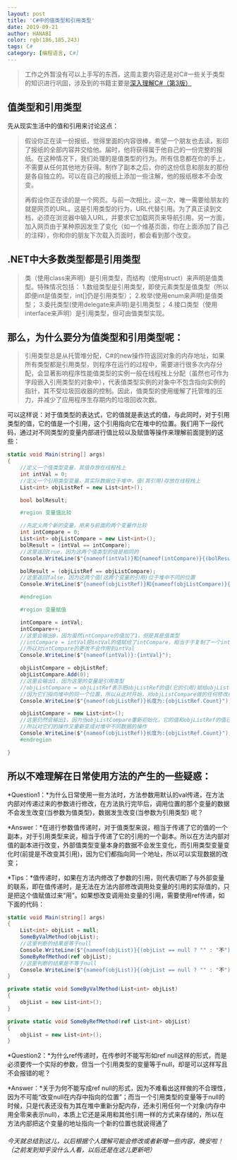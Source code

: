 ```yaml
---
layout: post
title: 'C#中的值类型和引用类型'
date: 2019-09-21
author: HANABI
color: rgb(186,185,243)
tags: C#
category: [编程语言, C#]
---
```

> 工作之外暂没有可以上手写的东西，这周主要内容还是对C#一些关于类型的知识进行巩固，涉及到的书籍主要是[深入理解C#（第3版）](https://book.douban.com/subject/25843328/)


## 值类型和引用类型

先从现实生活中的值和引用来讨论这点：
> 假设你正在读一份报纸，觉得里面的内容很棒，希望一个朋友也去读，影印了报纸的全部内容并交给他。届时，他将获得属于他自己的一份完整的报纸。在这种情况下，我们处理的是值类型的行为。所有信息都在你的手上，不需要从任何其他地方获得。制作了副本之后，你的这份信息和朋友的那份是各自独立的。可以在自己的报纸上添加一些注解，他的报纸根本不会改变。
>
> 再假设你正在读的是一个网页。与前一次相比，这一次，唯一需要给朋友的就是网页的URL。这是引用类型的行为，URL代替引用。为了真正读到文档，必须在浏览器中输入URL，并要求它加载网页来导航引用。另一方面，加入网页由于某种原因发生了变化（如一个维基页面，你在上面添加了自己的注释），你和你的朋友下次载入页面时，都会看到那个改变。


## .NET中大多数类型都是引用类型

> 类（使用class来声明）是引用类型，而结构（使用struct）来声明是值类型。特殊情况包括：
> 1.数组类型是引用类型，即使元素类型是值类型（所以即便int是值类型，int[]仍是引用类型）；
> 2.枚举(使用enum来声明)是值类型；
> 3.委托类型(使用delegate来声明)是引用类型；
> 4.接口类型（使用interface来声明）是引用类型，但可由值类型实现。


## 那么，为什么要分为值类型和引用类型呢： 

>  ​        引用类型总是从托管堆分配，C#的new操作符返回对象的内存地址，如果所有类型都是引用类型，则程序在运行的过程中，需要进行很多次内存分配，会显著影响程序性能
>  ​        值类型的实例一般在线程栈上分配（虽然也可作为字段嵌入引用类型的对象中），代表值类型实例的对象中不包含指向实例的指针，其不受垃圾回收器的控制。因此，值类型的使用缓解了托管堆的压力，并减少了应用程序生存期内的垃圾回收次数。



可以这样说：对于值类型的表达式，它的值就是表达式的值，与此同时，对于引用类型的值，它的值是一个引用，这个引用指向它在堆中的位置。我们用下一段代码，通过对不同类型的变量内部进行值比较以及赋值等操作来理解前面提到的这些：

```c#
static void Main(string[] args)
{
    //定义一个值类型变量，其值存放在线程栈上
    int intVal = 0;
    //定义一个引用类型变量，其实际数据位于堆中，值(其引用)存放在线程栈上
    List<int> objListRef = new List<int>();

    bool bolResult;

    #region 变量值比较

    //先定义两个新的变量，用来与前面的两个变量作比较
    int intCompare = 0;
    List<int> objListCompare = new List<int>();
    bolResult = (intVal == intCompare);
    //这里返回true，因为这两个值类型的值是相同的
    Console.WriteLine($"{nameof(intVal)}和{nameof(intCompare)}{(bolResult == true ? "" : "不")}相等");

    bolResult = (objListRef == objListCompare);
    //这里返回false，因为这两个值(这两个变量的引用)位于堆中不同的位置
    Console.WriteLine($"{nameof(objListRef)}和{nameof(objListCompare)}{(bolResult == true ? "" : "不")}相等");

    #endregion

    #region 变量赋值

    intCompare = intVal;
    intCompare++;
    //这里会输出0，因为虽然intCompare的值加了1，但是其是值类型
    //intCompare = intVal把intVal的值赋给了intCompare，相当于于复制了一个intVal，其值和intCompare相同
    //所以对intCompare的更改不会作用到intVal
    Console.WriteLine($"{nameof(intVal)}:{intVal}");

    objListCompare = objListRef;
    objListCompare.Add(0);
    //这里会输出1，因为这里的变量是引用类型
    //objListCompare = objListRef表示把objListRef的值(它的引用)赋给objListCompare
    //因为它们指向堆中的同一个位置，所以从此时开始，对objListCompare做的任何修改操作都会作用到objListRef
    Console.WriteLine($"{nameof(objListRef)}长度为:{objListRef.Count}");

    objListCompare = new List<int>();
    //这里仍然会输出1，因为当objListCompare重新初始化，它的值和objListRef的值已经不是指向堆中的同一个位置
    //所以对它们的操作又重新变成对堆中不同数据的操作
    Console.WriteLine($"{nameof(objListRef)}长度为:{objListRef.Count}");
    #endregion

}
```

## 所以不难理解在日常使用方法的产生的一些疑惑： 
*Question1：*为什么日常使用一些方法时，方法参数用默认的val传递，在方法内部对传递过来的参数进行修改，在方法执行完毕后，调用位置的那个变量的数据不会发生改变(当参数为值类型)，数据发生改变(当参数为引用类型) 呢？

*Answer：*在进行参数值传递时，对于值类型来说，相当于传递了它的值的一个副本，对于引用类型来说，相当于传递了它的引用的一个副本。所以在方法内部对值的副本进行改变，外部值类型变量本身的数据不会发生变化，而引用类型变量变化时(前提是不改变其引用)，因为它们都指向同一个地址，所以可以实现数据的改变；

*Tips：*值传递时，如果在方法内修改了参数的引用，则代表切断了与外部变量的联系，即在值传递时，是无法在方法内部修改调用处变量的引用的实际值的，只是把这个值赋值过来“用”。如果想改变调用处变量的引用，需要使用ref传递，如下面的代码：

```c#
static void Main(string[] args)
{
    List<int> objList = null;
    SomeByValMethod(objList);
    //这里判断的结果是等于null
    Console.WriteLine($"{nameof(objList)}{(objList == null ? "" : "不")}等于null");
    SomeByRefMethod(ref objList);
    //这里判断的结果是不等于null
    Console.WriteLine($"{nameof(objList)}{(objList == null ? "" : "不")}等于null");
}

private static void SomeByValMethod(List<int> objList)
{
    objList = new List<int>();
}

private static void SomeByRefMethod(ref List<int> objList)
{
    objList = new List<int>();
}
```

*Question2：*为什么ref传递时，在传参时不能写形如ref null这样的形式，而是必须要传一个实际的参数，但当一个引用类型的变量等于null，却是可以这样写且不会报错的呢？

*Answer：*关于为何不能写成ref null的形式，因为不难看出这样做的不合理性，因为不可能“改变null在内存中指向的位置”；而当一个引用类型的变量等于null的时候，只是代表还没有为其在堆中重新分配内存，还未引用任何一个对象(内存中用全零来表示null)，本质上它还是采用和其他引用一样的方式来存储的，所以在方法内部把这个变量的地址指向一个新的位置也就说得通了

###### 今天就总结到这儿，以后根据个人理解可能会修改或者新增一些内容，晚安啦！（之前发到知乎没什么人看，以后还是在这儿更新吧）